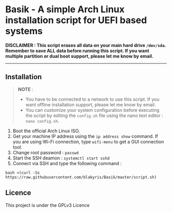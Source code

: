 # Basik - A simple Arch Linux installation script for UEFI based systems

**DISCLAIMER : This script erases all data on your main hard drive  ``` /dev/sda ```. Remember to save ALL data before running this script.
If you want multiple partition or dual boot support, please let me know by email.**
_____________________________________________________________________________________________________________

## Installation

> **NOTE** : 
> - You have to be connected to a network to use this script. If you want offline installation support, please let me know by email.
> - You can customize your system configuration before executing the script by editing the ``` config.sh ``` file using the nano text editor : ``` nano config.sh ```.


1. Boot the official Arch Linux ISO.
2. Get your machine IP address using the ``` ip address show ``` command. If you are using Wi-Fi connection, type ``` wifi-menu ``` to get a GUI connection tool.
3. Change root password : ``` passwd ``` 
4. Start the SSH deamon : ``` systemctl start sshd ``` 
5. Connect via SSH and type the following command :

```
bash <(curl -Ss https://raw.githubusercontent.com/blakyris/Basik/master/script.sh)
```

## Licence

This project is under the GPLv3 Licence
